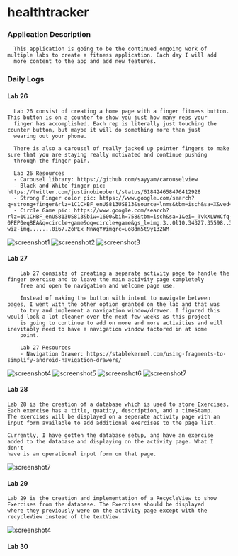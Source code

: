 # healthtracker

### Application Description
      This application is going to be the continued ongoing work of multiple labs to create a fitness application. Each day I will add 
      more content to the app and add new features.
      
### Daily Logs

#### Lab 26
      Lab 26 consist of creating a home page with a finger fitness button. This button is on a counter to show you just how many reps your
      finger has accomplished. Each rep is literally just touching the counter button, but maybe it will do something more than just
      wearing out your phone.
      
      There is also a carousel of really jacked up pointer fingers to make sure that you are staying really motivated and continue pushing
      through the finger pain.
      
      Lab 26 Resources
      - Carousel library: https://github.com/sayyam/carouselview
      - Black and White finger pic: https://twitter.com/justinobieobert/status/618424658476412928
      - Strong Finger color pic: https://www.google.com/search?q=strong+finger&rlz=1C1CHBF_enUS813US813&source=lnms&tbm=isch&sa=X&ved=0ahUKEwjT8fShma3iAhVJFjQIHXtdAcEQ_AUIDigB&biw=819&bih=673#imgrc=kJKKEeX6Siu0UM:
      - Circle Game pic: https://www.google.com/search?rlz=1C1CHBF_enUS813US813&biw=1600&bih=758&tbm=isch&sa=1&ei=_TvkXLWWCfq-0PEP0eq8EA&q=circle+game&oq=circle+game&gs_l=img.3..0l10.34327.35598..35712...0.0..0.66.591.11......1....1..gws-wiz-img.......0i67.2oPEx_NnWqY#imgrc=uo8dm5t9y132NM
      
![screenshot1](screenshots/lab26/screenshot1.PNG)
![screenshot2](screenshots/lab26/screenshot2.PNG)
![screenshot3](screenshots/lab26/screenshot3.PNG)

    
#### Lab 27
        Lab 27 consists of creating a separate activity page to handle the finger exercise and to leave the main activity page completely 
        free and open to navigation and welcome page use. 
        
        Instead of making the button with intent to navigate between pages, I went with the other option granted on the lab and that was
        to try and implement a navigation window/drawer. I figured this would look a lot cleaner over the next few weeks as this project
        is going to continue to add on more and more activities and will inevitably need to have a navigation window factored in at some
        point.
        
        Lab 27 Resources
        - Navigation Drawer: https://stablekernel.com/using-fragments-to-simplify-android-navigation-drawers/
        
![screenshot4](screenshots/lab27/screenshot4.PNG)
![screenshot5](screenshots/lab27/screenshot5.PNG)
![screenshot6](screenshots/lab27/screenshot6.PNG)
![screenshot7](screenshots/lab27/screenshot7.PNG)


#### Lab 28
    Lab 28 is the creation of a database which is used to store Exercises. Each exercise has a title, quatity, description, and a timeStamp.
    The exercises will be displayed on a seperate activity page with an input form available to add additional exercises to the page list.
    
    Currently, I have gotten the database setup, and have an exercise added to the database and displaying on the activity page. What I don't
    have is an operational input form on that page.
    
![screenshot7](screenshots/lab28/screenshot8.PNG)
  
  
#### Lab 29
    Lab 29 is the creation and implementation of a RecycleView to show Exercises from the database. The Exercises should be displayed
    where they previously were on the activity page except with the recycleView instead of the textView.
    

![screenshot4](screenshots/lab29/screenshot9.PNG)



#### Lab 30
    

